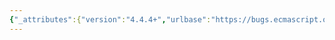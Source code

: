 ```yaml
---
{"_attributes":{"version":"4.4.4+","urlbase":"https://bugs.ecmascript.org/","maintainer":"dherman@mozilla.com"},"bug":{"bug_id":2187,"creation_ts":"2013-11-04 07:58:00 -0800","short_desc":"12.8  Relational Operators: Invalid \"in\" parameter in production rule","delta_ts":"2013-11-08 13:08:50 -0800","product":"Draft for 6th Edition","component":"technical issue","version":"Rev 20: October 28, 2013 Draft","rep_platform":"All","op_sys":"All","bug_status":"RESOLVED","resolution":"FIXED","priority":"Normal","bug_severity":"normal","everconfirmed":true,"reporter":{"uid":"andrebargull","name":"André Bargull"},"assigned_to":{"uid":"allen","name":"Allen Wirfs-Brock"},"long_desc":[{"commentid":6427,"comment_count":0,"who":{"uid":"andrebargull","name":"André Bargull"},"bug_when":"2013-11-04 07:58:48 -0800","thetext":"12.8  Relational Operators, first production rule:\n\n> RelationalExpression[in, yield] : ShiftExpression[in, ?yield]\n\nBut ShiftExpression production does not accept an \"in\" parameter."},{"commentid":6432,"comment_count":1,"who":{"uid":"allen","name":"Allen Wirfs-Brock"},"bug_when":"2013-11-04 08:15:58 -0800","thetext":"fixed in rev21 editor's draft"},{"commentid":6516,"comment_count":2,"who":{"uid":"allen","name":"Allen Wirfs-Brock"},"bug_when":"2013-11-08 13:08:50 -0800","thetext":"fixed in rev21 draft"}]}}
---
```

